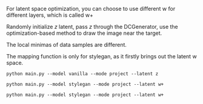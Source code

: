 


For latent space optimization, you can choose to use different w for different layers, which is called w+

Randomly initialize $z$ latent, pass $z$ through the DCGenerator, use the optimization-based method to draw the image near the target.

The local minimas of data samples are different. 

The mapping function is only for stylegan, as it firstly brings out the latent w space.

```
python main.py --model vanilla --mode project --latent z 

python main.py --model stylegan --mode project --latent w+

python main.py --model stylegan --mode project --latent w+
```
